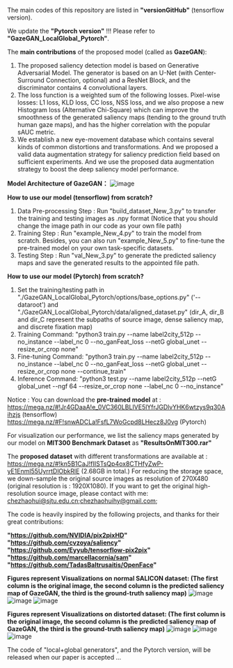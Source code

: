 The main codes of this repository are listed in **"versionGitHub"** (tensorflow version).

We update the  **"Pytorch version"** !!! Please refer to **"GazeGAN_LocalGlobal_Pytorch"**.

The **main contributions** of the proposed model (called as **GazeGAN**):
1. The proposed saliency detection model is based on Generative Adversarial Model. The generator is based on an U-Net (with Center-Surround Connection, optional) and a ResNet Block, and the discriminator contains 4 convolutional layers. 
2. The loss function is a weighted sum of the following losses. Pixel-wise losses: L1 loss, KLD loss, CC loss, NSS loss, and we also propose a new  Histogram loss (Alternative Chi-Square) which can improve the smoothness of the generated saliency maps (tending to the ground truth human gaze maps), and has the higher correlation with the popular sAUC metric.
3. We establish a new eye-movement database which contains several kinds of common distortions and transformations. And we proposed a valid data augmentation strategy for saliency prediction field based on sufficient experiments. And we use the proposed data augmentation strategy to boost the deep saliency model performance.


**Model Architecture of GazeGAN：**
![image](https://github.com/CZHQuality/Sal-CFS-GAN/blob/master/architecture.png)


**How to use our model (tensorflow) from scratch?**
1. Data Pre-processing Step : Run "build_dataset_New_3.py" to transfer the training and testing images as .npy format (Notice that you should change the image path in our code as your own file path)
2. Training Step : Run "example_New_4.py" to train the model from scratch. Besides, you can also run "example_New_5.py" to fine-tune the pre-trained model on your own task-specific datasets.
3. Testing Step : Run "val_New_3.py" to generate the predicted saliency maps and save the generated results to the appointed file path. 

**How to use our model (Pytorch) from scratch?**
1. Set the training/testing path in "./GazeGAN_LocalGlobal_Pytorch/options/base_options.py" ('--dataroot') and "./GazeGAN_LocalGlobal_Pytorch/data/aligned_dataset.py" (dir_A, dir_B and dir_C represent the subpaths of source image, dense saliency map, and discrete fixation map)
2. Training Command: "python3 train.py --name label2city_512p --no_instance --label_nc 0 --no_ganFeat_loss --netG global_unet --resize_or_crop none"
3. Fine-tuning Command: "python3 train.py --name label2city_512p --no_instance --label_nc 0 --no_ganFeat_loss --netG global_unet --resize_or_crop none --continue_train"
4. Inference Command: "python3 test.py --name label2city_512p --netG global_unet --ngf 64 --resize_or_crop none --label_nc 0 --no_instance"

Notice : You can download the **pre-trained model** at : 
https://mega.nz/#!Jr4GDaaA!e_0VC360LBLIVE5lYfrJGDlvYHK6wtzys9q30Aihzjs (tensorflow)
https://mega.nz/#F!snwADCLa!FsfL7WoGcpd8LHecz8J0vg (Pytorch)

For visualization our performance, we list the saliency maps generated by our model on **MIT300 Benchmark Dataset** as **"ResultsOnMIT300.rar"**

The **proposed dataset** with different transformations are available at : 
https://mega.nz/#!kn5B1CaJ!fIISTsQp4ox8CTHfyZwP-yE1Enml55UyrrtDlObkRlE    (2.68GB in total.)
For reducing the storage space, we down-sample the original source images as resolution of 270X480 (original resolution is : 1920X1080).
If you want to get the original high-resolution source image, please contact with me: chezhaohui@sjtu.edu.cn;chezhaohuihy@gmail.com;


The code is heavily inspired by the following projects, and thanks for their great contributions:

**"https://github.com/NVIDIA/pix2pixHD"**
**"https://github.com/cvzoya/saliency"** 
**"https://github.com/Eyyub/tensorflow-pix2pix"** 
**"https://github.com/marcellacornia/sam"**   
**"https://github.com/TadasBaltrusaitis/OpenFace"**



**Figures represent Visualizations on normal SALICON dataset: (The first column is the original image, the second column is the predicted saliency map of GazeGAN, the third is the ground-truth saliency map)**
![image](https://github.com/CZHQuality/Sal-CFS-GAN/blob/master/Figure_16_20000.png)
![image](https://github.com/CZHQuality/Sal-CFS-GAN/blob/master/Figure_16_20001.png)
![image](https://github.com/CZHQuality/Sal-CFS-GAN/blob/master/Figure_16_25000.png)

**Figures represent Visualizations on distorted dataset: (The first column is the original image, the second column is the predicted saliency map of GazeGAN, the third is the ground-truth saliency map)**
![image](https://github.com/CZHQuality/Sal-CFS-GAN/blob/master/shearing2.png)
![image](https://github.com/CZHQuality/Sal-CFS-GAN/blob/master/noise2.png)
![image](https://github.com/CZHQuality/Sal-CFS-GAN/blob/master/boundary.png)


The code of "local+global generators", and the Pytorch version, will be released when our paper is accepted ...  
